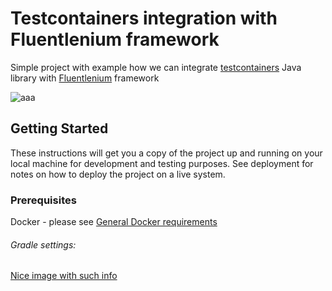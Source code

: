 # Testcontainers integration with Fluentlenium framework
Simple project with example how we can integrate [testcontainers](https://www.testcontainers.org/) Java library with [Fluentlenium](https://fluentlenium.com/) framework

![aaa](https://github.com/meldmy/testcontainers-fluentlenium/raw/master/readme/testcontainers-fluentlenium-logo.png)

## Getting Started

These instructions will get you a copy of the project up and running on your local machine for development and testing purposes. See deployment for notes on how to deploy the project on a live system.

### Prerequisites

Docker - please see [General Docker requirements](https://github.com/meldmy/testcontainers-fluentlenium/raw/master/readme/testcontainers-fluentlenium-logo.png)

######	Gradle settings:

[Nice image with such info](https://www.google.com/url?sa=i&source=images&cd=&cad=rja&uact=8&ved=2ahUKEwjdsKvY9NfgAhVslIsKHfG1DMEQjRx6BAgBEAU&url=https%3A%2F%2Fwww.slideshare.net%2Farhan%2Fgeecon-2017-testcontainers-integration-testing-without-the-hassle&psig=AOvVaw2L_gwDEngKfT1xk-D0AbwX&ust=1551219387976806)
